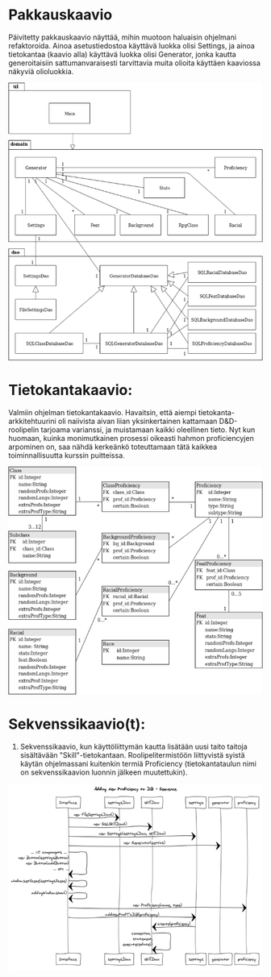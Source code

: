 # Pakkauskaavio

Päivitetty pakkauskaavio näyttää, mihin muotoon haluaisin ohjelmani refaktoroida. Ainoa asetustiedostoa käyttävä luokka olisi Settings, ja ainoa tietokantaa (kaavio alla) käyttävä luokka olisi Generator, jonka kautta generoitaisiin sattumanvaraisesti tarvittavia muita olioita käyttäen kaaviossa näkyviä olioluokkia.

<img src="https://raw.githubusercontent.com/Fumblessi/ot-harjoitustyo/master/dokumentointi/pakkauskaavio.png" width="600">

# Tietokantakaavio:

Valmiin ohjelman tietokantakaavio. Havaitsin, että aiempi tietokanta-arkkitehtuurini oli naiivista aivan liian yksinkertainen kattamaan D&D-roolipelin tarjoama varianssi, ja muistamaan kaikki oleellinen tieto. Nyt kun huomaan, kuinka monimutkainen prosessi oikeasti hahmon proficiencyjen arpominen on, saa nähdä kerkeänkö toteuttamaan tätä kaikkea toiminnallisuutta kurssin puitteissa.

<img src="https://raw.githubusercontent.com/Fumblessi/ot-harjoitustyo/master/dokumentointi/tietokantakaavio.png" width="600">

# Sekvenssikaavio(t):

1. Sekvenssikaavio, kun käyttöliittymän kautta lisätään uusi taito taitoja sisältävään "Skill"-tietokantaan. Roolipelitermistöön liittyvistä syistä käytän ohjelmassani kuitenkin termiä Proficiency (tietokantataulun nimi on sekvenssikaavion luonnin jälkeen muutettukin).

<img src="https://raw.githubusercontent.com/Fumblessi/ot-harjoitustyo/master/dokumentointi/ProficiencynLisaaminenSekvenssi.png" width="600">
